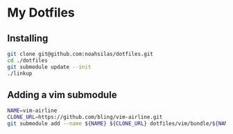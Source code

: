 # My Dotfiles

## Installing

```bash
git clone git@github.com:noahsilas/dotfiles.git
cd ./dotfiles
git submodule update --init
./linkup
```

## Adding a vim submodule
```bash
NAME=vim-airline
CLONE_URL=https://github.com/bling/vim-airline.git
git submodule add --name ${NAME} ${CLONE_URL} dotfiles/vim/bundle/${NAME}
```
